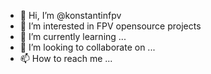 - 👋 Hi, I’m @konstantinfpv
- 👀 I’m interested in FPV opensource projects
- 🌱 I’m currently learning ...
- 💞️ I’m looking to collaborate on ...
- 📫 How to reach me ...

<!---
konstantinfpv/konstantinfpv is a ✨ special ✨ repository because its `README.md` (this file) appears on your GitHub profile.
You can click the Preview link to take a look at your changes.
--->
